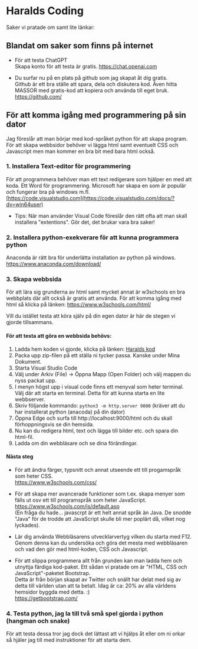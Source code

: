 # Haralds Coding

Saker vi pratade om samt lite länkar:


## Blandat om saker som finns på internet

- För att testa ChatGPT<br />
Skapa konto för att testa är gratis. https://chat.openai.com

- Du surfar nu på en plats på github som jag skapat åt dig gratis.<br />
Github är ett bra ställe att spara, dela och diskutera kod. Även hitta MASSOR med gratis-kod att kopiera och använda till eget bruk. https://github.com/


## För att komma igång med programmering på sin dator

Jag föreslår att man börjar med kod-språket python för att skapa program. För att skapa webbsidor behöver vi lägga html samt eventuelt CSS och Javascript men man kommer en bra bit med bara html också.

### 1. Installera Text-editor för programmering
För att programmera behöver man ett text redigerare som hjälper en med att koda. Ett Word för programmering. Microsoft har skapa en som är populär och fungerar bra på windows m.fl. <br />
[https://code.visualstudio.com](https://code.visualstudio.com/docs/?dv=win64user)

- Tips:
När man använder Visual Code föreslår den rätt ofta att man skall installera "extentions". Gör det, det brukar vara bra saker!

### 2. Installera python-exekverare för att kunna programmera python
Anaconda är rätt bra för underlätta installation av python på windows. 
<br />
https://www.anaconda.com/download/


### 3. Skapa webbsida
För att lära sig grunderna av html samt mycket annat är w3schools en bra webbplats där allt också är gratis att använda. För att komma igång med html så klicka på länken: https://www.w3schools.com/html/

Vill du istället testa att köra själv på din egen dator är här de stegen vi gjorde tillsammans.


#### För att testa att göra en webbsida behövs:
1. Ladda hem koden vi gjorde, klicka på länken: [Haralds kod](https://github.com/christianwigren/harald-coding/archive/refs/heads/main.zip)
2. Packa upp zip-filen på ett ställa ni tycker passa. Kanske under Mina Dokument.
3. Starta Visual Studio Code
4. Välj under Arkiv (File) -> Öppna Mapp (Open Folder) och välj mappen du nyss packat upp.
2. I menyn högst upp i visual code finns ett menyval som heter terminal. Välj där att starta en terminal. Detta för att kunna starta en lite webbserver.
3. Skriv följande kommando: `python3 -m http.server 9000`
(kräver att du har installerat python (anacoda) på din dator)
4. Öppna Edge och surfa till http://localhost:9000/html och du skall förhoppningsvis se din hemsida.
5. Nu kan du redigera html, text och lägga till bilder etc. och spara din html-fil.
6. Ladda om din webbläsare och se dina förändingar.


#### Nästa steg
- För att ändra färger, typsnitt och annat utseende ett till progamspråk som heter CSS.<br /> https://www.w3schools.com/css/


- För att skapa mer avancerade funktioner som t.ex. skapa menyer som fälls ut osv ett till programspråk som heter JavaScript.<br />https://www.w3schools.com/js/default.asp
<br />(En fråga du hade... javascrpt är ett helt annat språk än Java. De snodde "Java" för de trodde att JavaScript skulle bli mer poplärt då, vilket nog lyckades).


- Lär dig använda Webbläsarens utvecklarvertyg vilken du starta med F12. Genom denna kan du undersöka och göra det mesta med webbläsaren och vad den gör med html-koden, CSS och Javascript.


- För att slippa programmera allt från grunden kan man ladda hem och utnyttja färdiga kod-paket. Ett sådan vi pratade om är "HTML, CSS och JavaScript"-paketet Bootstrap.<br /> Detta är från början skapat av Twitter och snällt har delat med sig av detta till världen utan att ta betalt. Idag är ca: 20% av alla världens hemsidor byggda med detta. :)<br />
https://getbootstrap.com/ <br />


### 4. Testa python, jag la till två små spel gjorda i python (hangman och snake)
För att testa dessa tror jag dock det lättast att vi hjälps åt eller om ni orkar så hjäler jag till med instruktioner för att starta dem. 